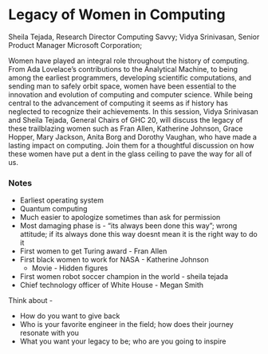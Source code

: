 # 	Legacy of Women in Computing
Sheila Tejada, Research Director
Computing Savvy;
Vidya Srinivasan, Senior Product Manager
Microsoft Corporation;

Women have played an integral role throughout the history of computing. From Ada Lovelace’s contributions to the Analytical Machine, to being among the earliest programmers, developing scientific computations, and sending man to safely orbit space, women have been essential to the innovation and evolution of computing and computer science. While being central to the advancement of computing it seems as if history has neglected to recognize their achievements. In this session, Vidya Srinivasan and Sheila Tejada, General Chairs of GHC 20, will discuss the legacy of these trailblazing women such as Fran Allen, Katherine Johnson, Grace Hopper, Mary Jackson, Anita Borg and Dorothy Vaughan, who have made a lasting impact on computing. Join them for a thoughtful discussion on how these women have put a dent in the glass ceiling to pave the way for all of us.

### Notes
* Earliest operating system
* Quantum computing 
* Much easier to apologize sometimes than ask for permission
* Most damaging phase is - “its always been done this way”; wrong attitude; if its always done this way doesnt mean it is the right way to do it
* First women to get Turing award - Fran Allen
* First black women to work for NASA - Katherine Johnson 
    * Movie - Hidden figures
* First women robot soccer champion in the world - sheila tejada
* Chief technology officer of White House - Megan Smith

Think about - 
* How do you want to give back
* Who is your favorite engineer in the field; how does their journey resonate with you
* What you want your legacy to be; who are you going to inspire

